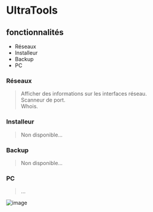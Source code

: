# UltraTools

## fonctionnalités
- Réseaux
- Installeur
- Backup
- PC

### Réseaux
> Afficher des informations sur les interfaces réseau.<br>
> Scanneur de port.<br>
> Whois.
### Installeur
> Non disponible...
### Backup
> Non disponible...
### PC
> ...
  
![image](https://github.com/GabziDev/UltraTools/assets/108590570/66a2b2d4-2504-4266-bf63-ef1fae15a77c)
